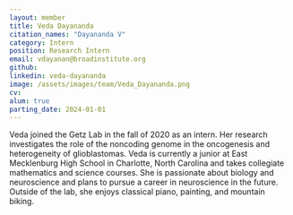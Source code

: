 ```yaml
---
layout: member
title: Veda Dayananda
citation_names: "Dayananda V"
category: Intern
position: Research Intern
email: vdayanan@broadinstitute.org
github: 
linkedin: veda-dayananda
image: /assets/images/team/Veda_Dayananda.png
cv:
alum: true
parting_date: 2024-01-01
---
```


Veda joined the Getz Lab in the fall of 2020 as an intern. Her research investigates the role of the noncoding genome in the oncogenesis and heterogeneity of glioblastomas. Veda is currently a junior at East Mecklenburg High School in Charlotte, North Carolina and takes collegiate mathematics and science courses. She is passionate about biology and neuroscience and plans to pursue a career in neuroscience in the future. Outside of the lab, she enjoys classical piano, painting, and mountain biking.
